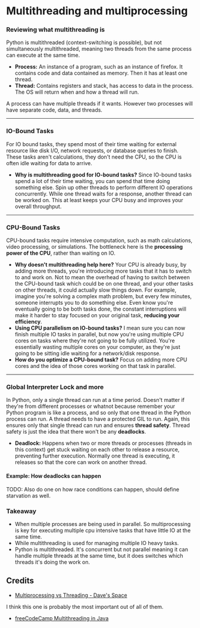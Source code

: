 # Multithreading and multiprocessing

### Reviewing what multithreading is
Python is multithreaded (context-switching is possible), but not simultaneously multithreaded, meaning two threads from the same process can execute at the same time. 

- **Process:** An instance of a program, such as an instance of firefox. It contains code and data contained as memory. Then it has at least one thread.
- **Thread:** Contains registers and stack, has access to data in the process. The OS will return when and how a thread will run.

A process can have multiple threads if it wants. However two processes will have separate code, data, and threads. 

---
### IO-Bound Tasks
For IO bound tasks, they spend most of their time waiting for external resource like disk I/O, network requests, or database queries to finish. These tasks aren't calculations, they don't need the CPU, so the CPU is often idle waiting for data to arrive.

- **Why is multithreading good for IO-bound tasks?** Since IO-bound tasks spend a lot of their time waiting, you can spend that time doing something else. Spin up other threads to perform different IO operations concurrently. While one thread waits for a response, another thread can be worked on. This at least keeps your CPU busy and improves your overall throughput.

---
### CPU-Bound Tasks
CPU-bound tasks require intensive computation, such as math calculations, video processing, or simulations. The bottleneck here is the **processing power of the CPU**, rather than waiting on IO.
- **Why doesn't multithreading help here?** Your CPU is already busy, by adding more threads, you're introducing more tasks that it has to switch to and work on. Not to mean the overhead of having to switch between the CPU-bound task which could be on one thread, and your other tasks on other threads, it could actually slow things down. For example, imagine you're solving a complex math problem, but every few minutes, someone interrupts you to do something else. Even know you're eventually going to be both tasks done, the constant interruptions will make it harder to stay focused on your original task, **reducing your efficiency**.
- **Using CPU parallelism on IO-bound tasks?** I mean sure you can now finish multiple IO tasks in parallel, but now you're using multiple CPU cores on tasks where they're not going to be fully utilized. You're essentially wasting multiple cores on your computer, as they're just going to be sitting idle waiting for a network/disk response.
- **How do you optimize a CPU-bound task?** Focus on adding more CPU cores and the idea of those cores working on that task in parallel. 

---
### Global Interpreter Lock and more
In Python, only a single thread can run at a time period. Doesn't matter if they're from different processes or whatnot because remember your Python program is like a process, and so only that one thread in the Python process can run. A thread needs to have a protected GIL to run. Again, this ensures only that single thread can run and ensures **thread safety**. Thread safety is just the idea that there won't be any **deadlocks**.

  - **Deadlock:** Happens when two or more threads or processes (threads in this context) get stuck waiting on each other to release a resource, preventing further execution. Normally one thread is executing, it releases so that the core can work on another thread. 

#### Example: How deadlocks can happen

TODO: Also do one on how race conditions can happen, should define starvation as well.





### Takeaway 
- When multiple processes are being used in parallel. So multiprocessing is key for executing multiple cpu intensive tasks that have little IO at the same time.
- While multithreading is used for managing multiple IO heavy tasks.
- Python is multithreaded. It's concurrent but not parallel meaning it can handle multiple threads at the same time, but it does switches which threads it's doing the work on.


## Credits
- [Multiprocessing vs Threading - Dave's Space](https://youtu.be/AZnGRKFUU0c?si=ejOCe10J08PEDXWN)




I think this one is probably the most important out of all of them.
- [freeCodeCamp Multithreading in Java](https://www.youtube.com/watch?v=gvQGKRlgop4)
